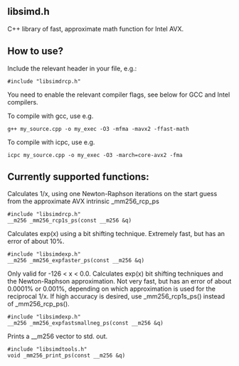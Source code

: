 libsimd.h
----------

C++ library of fast, approximate math function for Intel AVX.

How to use?
----------
Include the relevant header in your file, e.g.:

    #include "libsimdrcp.h"

You need to enable the relevant compiler flags, see below for GCC and Intel compilers.

To compile with gcc, use e.g.

    g++ my_source.cpp -o my_exec -O3 -mfma -mavx2 -ffast-math

To compile with icpc, use e.g.

    icpc my_source.cpp -o my_exec -O3 -march=core-avx2 -fma


Currently supported functions:
----------

Calculates 1/x, using one Newton-Raphson iterations on the start guess from the approximate AVX intrinsic _mm256_rcp_ps 

    #include "libsimdrcp.h"
    __m256 _mm256_rcp1s_ps(const __m256 &q)
    
Calculates exp(x) using a bit shifting technique. Extremely fast, but has an error of about 10%.

    #include "libsimdexp.h"
    __m256 _mm256_expfaster_ps(const __m256 &q)
    
Only valid for -126 < x < 0.0.  Calculates exp(x) bit shifting techniques and the Newton-Raphson approximation. Not very fast, but has an error of about 0.0001% or 0.001%, depending on which approximation is used for the reciprocal 1/x. If high accuracy is desired, use _mm256_rcp1s_ps() instead of _mm256_rcp_ps().
    
    #include "libsimdexp.h"
    __m256 _mm256_expfastsmallneg_ps(const __m256 &q)

Prints a __m256 vector to std. out.

    #include "libsimdtools.h"
    void _mm256_print_ps(const __m256 &q)

